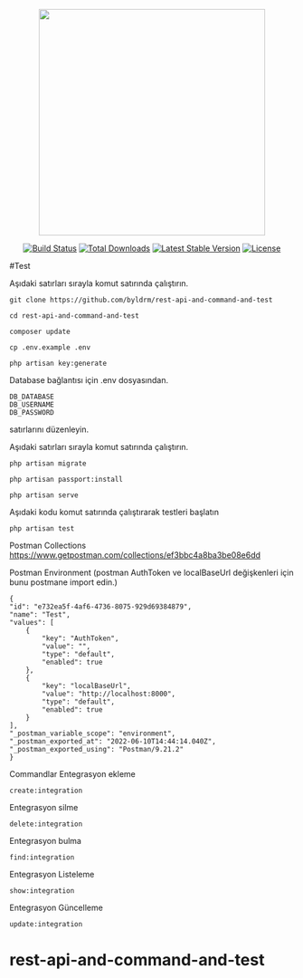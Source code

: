 <p align="center"><a href="https://laravel.com" target="_blank"><img src="https://raw.githubusercontent.com/laravel/art/master/logo-lockup/5%20SVG/2%20CMYK/1%20Full%20Color/laravel-logolockup-cmyk-red.svg" width="400"></a></p>

<p align="center">
<a href="https://travis-ci.org/laravel/framework"><img src="https://travis-ci.org/laravel/framework.svg" alt="Build Status"></a>
<a href="https://packagist.org/packages/laravel/framework"><img src="https://img.shields.io/packagist/dt/laravel/framework" alt="Total Downloads"></a>
<a href="https://packagist.org/packages/laravel/framework"><img src="https://img.shields.io/packagist/v/laravel/framework" alt="Latest Stable Version"></a>
<a href="https://packagist.org/packages/laravel/framework"><img src="https://img.shields.io/packagist/l/laravel/framework" alt="License"></a>
</p>

#Test



Aşıdaki satırları sırayla komut satırında çalıştırın.

    git clone https://github.com/byldrm/rest-api-and-command-and-test
    
    cd rest-api-and-command-and-test
    
    composer update

    cp .env.example .env

    php artisan key:generate

Database bağlantısı için .env dosyasından.

    DB_DATABASE
    DB_USERNAME
    DB_PASSWORD

satırlarını düzenleyin.


Aşıdaki satırları sırayla komut satırında çalıştırın.

    php artisan migrate

    php artisan passport:install

    php artisan serve

Aşıdaki kodu komut satırında çalıştırarak testleri başlatın

    php artisan test

Postman Collections
https://www.getpostman.com/collections/ef3bbc4a8ba3be08e6dd

Postman Environment (postman AuthToken ve localBaseUrl değişkenleri için bunu postmane import edin.)
    
    {
	"id": "e732ea5f-4af6-4736-8075-929d69384879",
	"name": "Test",
	"values": [
		{
			"key": "AuthToken",
			"value": "",
			"type": "default",
			"enabled": true
		},
		{
			"key": "localBaseUrl",
			"value": "http://localhost:8000",
			"type": "default",
			"enabled": true
		}
	],
	"_postman_variable_scope": "environment",
	"_postman_exported_at": "2022-06-10T14:44:14.040Z",
	"_postman_exported_using": "Postman/9.21.2"
    }

    
Commandlar
Entegrasyon ekleme

    create:integration

Entegrasyon silme 
    
    delete:integration

Entegrasyon bulma

    find:integration

Entegrasyon Listeleme

    show:integration

Entegrasyon Güncelleme 

    update:integration
# rest-api-and-command-and-test
